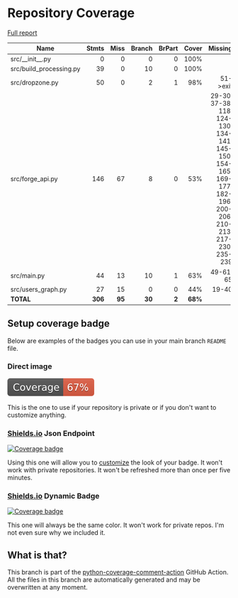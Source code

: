 # Repository Coverage

[Full report](https://htmlpreview.github.io/?https://github.com/bmos/FG-Forge-Updater/blob/python-coverage-comment-action-data/htmlcov/index.html)

| Name                     |    Stmts |     Miss |   Branch |   BrPart |   Cover |   Missing |
|------------------------- | -------: | -------: | -------: | -------: | ------: | --------: |
| src/\_\_init\_\_.py      |        0 |        0 |        0 |        0 |    100% |           |
| src/build\_processing.py |       39 |        0 |       10 |        0 |    100% |           |
| src/dropzone.py          |       50 |        0 |        2 |        1 |     98% |  51->exit |
| src/forge\_api.py        |      146 |       67 |        8 |        0 |     53% |29-30, 37-38, 118, 124-130, 134-141, 145-150, 154-165, 169-177, 182-196, 200-206, 210-213, 217-230, 235-239 |
| src/main.py              |       44 |       13 |       10 |        1 |     63% | 49-61, 65 |
| src/users\_graph.py      |       27 |       15 |        0 |        0 |     44% |     19-40 |
|                **TOTAL** |  **306** |   **95** |   **30** |    **2** | **68%** |           |


## Setup coverage badge

Below are examples of the badges you can use in your main branch `README` file.

### Direct image

[![Coverage badge](https://raw.githubusercontent.com/bmos/FG-Forge-Updater/python-coverage-comment-action-data/badge.svg)](https://htmlpreview.github.io/?https://github.com/bmos/FG-Forge-Updater/blob/python-coverage-comment-action-data/htmlcov/index.html)

This is the one to use if your repository is private or if you don't want to customize anything.

### [Shields.io](https://shields.io) Json Endpoint

[![Coverage badge](https://img.shields.io/endpoint?url=https://raw.githubusercontent.com/bmos/FG-Forge-Updater/python-coverage-comment-action-data/endpoint.json)](https://htmlpreview.github.io/?https://github.com/bmos/FG-Forge-Updater/blob/python-coverage-comment-action-data/htmlcov/index.html)

Using this one will allow you to [customize](https://shields.io/endpoint) the look of your badge.
It won't work with private repositories. It won't be refreshed more than once per five minutes.

### [Shields.io](https://shields.io) Dynamic Badge

[![Coverage badge](https://img.shields.io/badge/dynamic/json?color=brightgreen&label=coverage&query=%24.message&url=https%3A%2F%2Fraw.githubusercontent.com%2Fbmos%2FFG-Forge-Updater%2Fpython-coverage-comment-action-data%2Fendpoint.json)](https://htmlpreview.github.io/?https://github.com/bmos/FG-Forge-Updater/blob/python-coverage-comment-action-data/htmlcov/index.html)

This one will always be the same color. It won't work for private repos. I'm not even sure why we included it.

## What is that?

This branch is part of the
[python-coverage-comment-action](https://github.com/marketplace/actions/python-coverage-comment)
GitHub Action. All the files in this branch are automatically generated and may be
overwritten at any moment.